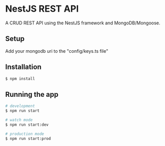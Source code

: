 # NestJS REST API

A CRUD REST API using the NestJS framework and MongoDB/Mongoose.

## Setup

Add your mongodb uri to the "config/keys.ts file"

## Installation

```bash
$ npm install
```

## Running the app

```bash
# development
$ npm run start

# watch mode
$ npm run start:dev

# production mode
$ npm run start:prod
```
